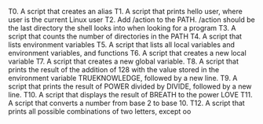 T0. A script that creates an alias
T1. A script that prints hello user, where user is the current Linux user
T2. Add /action to the PATH. /action should be the last directory the shell looks into when looking for a program
T3. A script that counts the number of directories in the PATH
T4. A script that lists environment variables
T5. A script that lists all local variables and environment variables, and functions
T6. A script that creates a new local variable
T7. A script that creates a new global variable.
T8. A script that prints the result of the addition of 128 with the value stored in the environment variable TRUEKNOWLEDGE, followed by a new line.
T9. A script that prints the result of POWER divided by DIVIDE, followed by a new line.
T10. A script that displays the result of BREATH to the power LOVE
T11. A script that converts a number from base 2 to base 10.
T12. A script that prints all possible combinations of two letters, except oo
